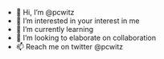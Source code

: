- 👋 Hi, I’m @pcwitz
- 👀 I’m interested in your interest in me
- 🌱 I’m currently learning
- 💞️ I’m looking to elaborate on collaboration 
- 📫 Reach me on twitter @pcwitz

<!---
pcwitz/pcwitz is a ✨ special ✨ repository because its `README.md` (this file) appears on your GitHub profile.
You can click the Preview link to take a look at your changes.
--->
